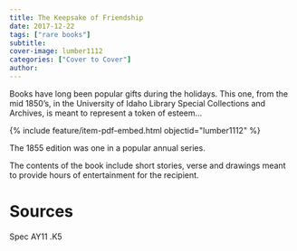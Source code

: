 ```yaml
---
title: The Keepsake of Friendship
date: 2017-12-22
tags: ["rare books"]
subtitle: 
cover-image: lumber1112
categories: ["Cover to Cover"]
author: 
---
```


Books have long been popular gifts during the holidays. This
one, from the mid 1850’s, in the University of Idaho Library Special Collections and Archives, is meant to represent a token of esteem...

{% include feature/item-pdf-embed.html objectid="lumber1112" %}

The 1855 edition was one in a popular annual series.

The contents of the book include short stories, verse and drawings meant to provide hours of entertainment for the recipient.

# Sources

Spec AY11 .K5